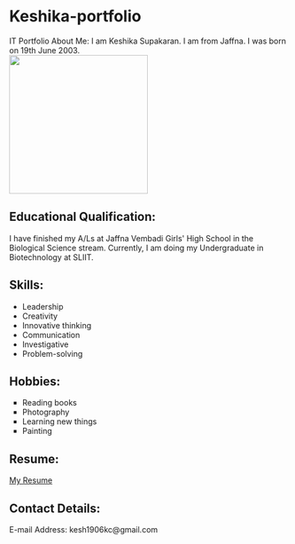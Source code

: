 # Keshika-portfolio
IT Portfolio
About Me: 
I am Keshika Supakaran. I am from Jaffna.  I was born on 19th June 2003.  
<img src='https://github.com/Keshika-19/Keshika-portfolio/assets/159929323/38847f6d-5443-4e64-803d-39919fae8d49' width='250' height='250'>

<h2>Educational Qualification:</h2>
I have finished my A/Ls at Jaffna Vembadi Girls' High School in the Biological Science stream. Currently, I am doing my Undergraduate in Biotechnology at SLIIT.

<h2>Skills:</h2>
<ul>
  <li>Leadership</li>
  <li>Creativity</li>
  <li>Innovative thinking</li>
  <li>Communication</li>
  <li>Investigative</li>
  <li>Problem-solving</li>
</ul>

<h2>Hobbies:</h2>
<ul type="square">
<li>Reading books</li>
<li>Photography</li>
<li>Learning new things</li>
<li>Painting</li>
</ul>

<h2>Resume:</h2>
<a href=http:///C:/Users/User/Documents/kesh/resume%20new.pdf>My Resume</a>

<h2>Contact Details:</h2>
E-mail Address: kesh1906kc@gmail.com

